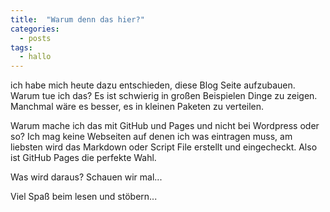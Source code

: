 ```yaml
---
title:  "Warum denn das hier?"
categories:
  - posts
tags:
  - hallo
---
```

ich habe mich heute dazu entschieden, diese Blog Seite aufzubauen. 
Warum tue ich das? 
Es ist schwierig in großen Beispielen Dinge zu zeigen. Manchmal wäre es besser, es in kleinen Paketen zu verteilen.

Warum mache ich das mit GitHub und Pages und nicht bei Wordpress oder so?
Ich mag keine Webseiten auf denen ich was eintragen muss, am liebsten wird das Markdown oder Script File erstellt und eingecheckt. Also ist GitHub Pages die perfekte Wahl.

Was wird daraus?
Schauen wir mal...

Viel Spaß beim lesen und stöbern...


